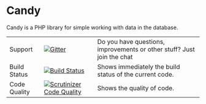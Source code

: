 # Candy

Candy is a PHP library for simple working with data in the database.

|               |              |       |
| ------------- |:-------------| :-----|
| Support       | [![Gitter](https://badges.gitter.im/Join%20Chat.svg)](https://gitter.im/sweetcode/Candy) | Do you have questions, improvements or other stuff? Just join the chat |
| Build Status  | [![Build Status](https://scrutinizer-ci.com/g/yonascode/Candy/badges/build.png?b=master)](https://travis-ci.org/yonascode/Candy)      |  Shows immediately the build status of the current code. |
| Code Quality  | [![Scrutinizer Code Quality](https://scrutinizer-ci.com/g/yonascode/Candy/badges/quality-score.png?b=master)](https://scrutinizer-ci.com/g/yonascode/Candy/?branch=master)       | Shows the quality of code. |
